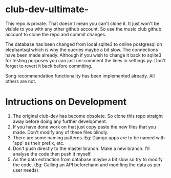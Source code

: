 # club-dev-ultimate-

This repo is private. That doesn't mean you can't clone it. It just won't be visible to you with any other github account.
So use the music club github account to clone the repo and commit changes.

The database has been changed from local sqlite3 to online postgresql on elephantsql which is why the queries maybe a bit slow. The connections have been made already. 
Although if you wish to change it back to sqlite3 for testing purposes you can just un-comment the lines in settings.py. Don't forget to revert it back before commiting.

Song recommendation functionality has been implemented already. All others are not.

# Intructions on Development
1) The original club-dev has become obsolete. So clone this repo straight away before doing any further development.
2) If you have done work on that just copy paste the new files that you made. Don't modify any of these files blindly.
3) There are some naming patterns. Eg: Django apps are to be named with 'app' as their prefix, etc.
4) Don't push directly to the master branch. Make a new branch. I'll analyse the code then push it myself.
5) As the data extraction from database maybe a bit slow so try to modify the code. (Eg: Calling an API beforehand and modifing the data as per user needs)
